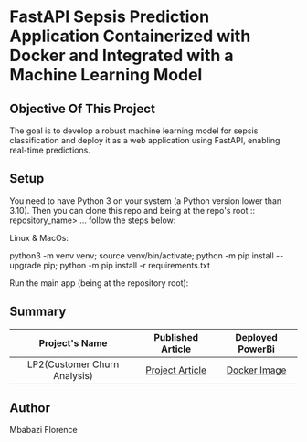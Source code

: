 # FastAPI Sepsis Prediction Application Containerized with Docker and Integrated with a Machine Learning Model

## Objective Of This Project

The goal is to develop a robust machine learning model for sepsis classification and deploy it as a web application using FastAPI, enabling real-time predictions.

## Setup

You need to have Python 3 on your system (a Python version lower than 3.10). Then you can clone this repo and being at the repo's root :: repository_name> ... follow the steps below:

Linux & MacOs:

  python3 -m venv venv; source venv/bin/activate; python -m pip install --upgrade pip; python -m pip install -r requirements.txt

Run the main app (being at the repository root):


## Summary

 | Project's Name | Published Article  | Deployed PowerBi |
|:--------------:|:--------------:|:--------------:|
| LP2(Customer Churn Analysis)  |[Project Article](https://www.linkedin.com/pulse/sepsis-classification-machine-learning-project-florence-mbabazi-fn5if) |    [Docker Image](https://hub.docker.com/r/mbabaziflorence1234/sepsis-fastapi)|

## Author

Mbabazi Florence